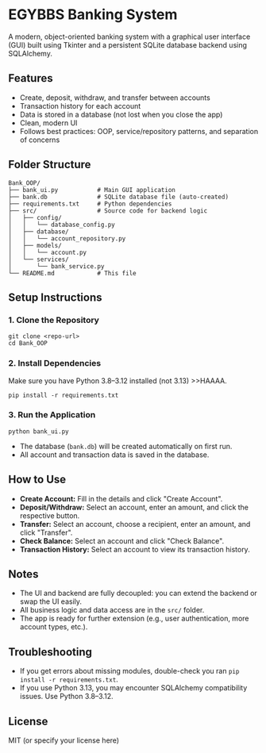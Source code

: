 # EGYBBS Banking System

A modern, object-oriented banking system with a graphical user interface (GUI) built using Tkinter and a persistent SQLite database backend using SQLAlchemy.

## Features
- Create, deposit, withdraw, and transfer between accounts
- Transaction history for each account
- Data is stored in a database (not lost when you close the app)
- Clean, modern UI
- Follows best practices: OOP, service/repository patterns, and separation of concerns

## Folder Structure
```
Bank_OOP/
├── bank_ui.py           # Main GUI application
├── bank.db              # SQLite database file (auto-created)
├── requirements.txt     # Python dependencies
├── src/                 # Source code for backend logic
│   ├── config/
│   │   └── database_config.py
│   ├── database/
│   │   └── account_repository.py
│   ├── models/
│   │   └── account.py
│   └── services/
│       └── bank_service.py
└── README.md            # This file
```

## Setup Instructions

### 1. Clone the Repository
```
git clone <repo-url>
cd Bank_OOP
```

### 2. Install Dependencies
Make sure you have Python 3.8–3.12 installed (not 3.13) >>HAAAA.

```
pip install -r requirements.txt
```

### 3. Run the Application
```
python bank_ui.py
```

- The database (`bank.db`) will be created automatically on first run.
- All account and transaction data is saved in the database.

## How to Use
- **Create Account:** Fill in the details and click "Create Account".
- **Deposit/Withdraw:** Select an account, enter an amount, and click the respective button.
- **Transfer:** Select an account, choose a recipient, enter an amount, and click "Transfer".
- **Check Balance:** Select an account and click "Check Balance".
- **Transaction History:** Select an account to view its transaction history.

## Notes
- The UI and backend are fully decoupled: you can extend the backend or swap the UI easily.
- All business logic and data access are in the `src/` folder.
- The app is ready for further extension (e.g., user authentication, more account types, etc.).

## Troubleshooting
- If you get errors about missing modules, double-check you ran `pip install -r requirements.txt`.
- If you use Python 3.13, you may encounter SQLAlchemy compatibility issues. Use Python 3.8–3.12.

## License
MIT (or specify your license here) 